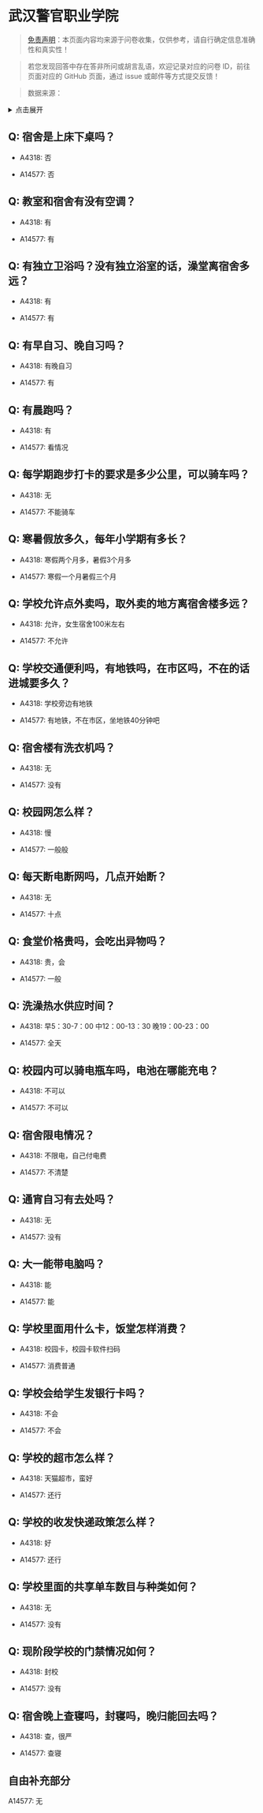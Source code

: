 # 武汉警官职业学院

> [免责声明](https://colleges.chat/#_3)：本页面内容均来源于问卷收集，仅供参考，请自行确定信息准确性和真实性！

> 若您发现回答中存在答非所问或胡言乱语，欢迎记录对应的问卷 ID，前往页面对应的 GitHub 页面，通过 issue 或邮件等方式提交反馈！

> 数据来源：

<details><summary>点击展开</summary>
<ul>
<li>A4318: 匿名 (2022 年 06 月)</li>
<li>A14577: 匿名 (2022 年 07 月)</li>
</ul>
</details>

## Q: 宿舍是上床下桌吗？

- A4318: 否

- A14577: 否

## Q: 教室和宿舍有没有空调？

- A4318: 有

- A14577: 有

## Q: 有独立卫浴吗？没有独立浴室的话，澡堂离宿舍多远？

- A4318: 有

- A14577: 有

## Q: 有早自习、晚自习吗？

- A4318: 有晚自习

- A14577: 有

## Q: 有晨跑吗？

- A4318: 有

- A14577: 看情况

## Q: 每学期跑步打卡的要求是多少公里，可以骑车吗？

- A4318: 无

- A14577: 不能骑车

## Q: 寒暑假放多久，每年小学期有多长？

- A4318: 寒假两个月多，暑假3个月多

- A14577: 寒假一个月暑假三个月

## Q: 学校允许点外卖吗，取外卖的地方离宿舍楼多远？

- A4318: 允许，女生宿舍100米左右

- A14577: 不允许

## Q: 学校交通便利吗，有地铁吗，在市区吗，不在的话进城要多久？

- A4318: 学校旁边有地铁

- A14577: 有地铁，不在市区，坐地铁40分钟吧

## Q: 宿舍楼有洗衣机吗？

- A4318: 无

- A14577: 没有

## Q: 校园网怎么样？

- A4318: 慢

- A14577: 一般般

## Q: 每天断电断网吗，几点开始断？

- A4318: 无

- A14577: 十点

## Q: 食堂价格贵吗，会吃出异物吗？

- A4318: 贵，会

- A14577: 一般

## Q: 洗澡热水供应时间？

- A4318: 早5：30-7：00   中12：00-13：30  晚19：00-23：00

- A14577: 全天

## Q: 校园内可以骑电瓶车吗，电池在哪能充电？

- A4318: 不可以

- A14577: 不可以

## Q: 宿舍限电情况？

- A4318: 不限电，自己付电费

- A14577: 不清楚

## Q: 通宵自习有去处吗？

- A4318: 无

- A14577: 没有

## Q: 大一能带电脑吗？

- A4318: 能

- A14577: 能

## Q: 学校里面用什么卡，饭堂怎样消费？

- A4318: 校园卡，校园卡软件扫码

- A14577: 消费普通

## Q: 学校会给学生发银行卡吗？

- A4318: 不会

- A14577: 不会

## Q: 学校的超市怎么样？

- A4318: 天猫超市，蛮好

- A14577: 还行

## Q: 学校的收发快递政策怎么样？

- A4318: 好

- A14577: 还行

## Q: 学校里面的共享单车数目与种类如何？

- A4318: 无

- A14577: 没有

## Q: 现阶段学校的门禁情况如何？

- A4318: 封校

- A14577: 没有

## Q: 宿舍晚上查寝吗，封寝吗，晚归能回去吗？

- A4318: 查，很严

- A14577: 查寝

## 自由补充部分

A14577: 无